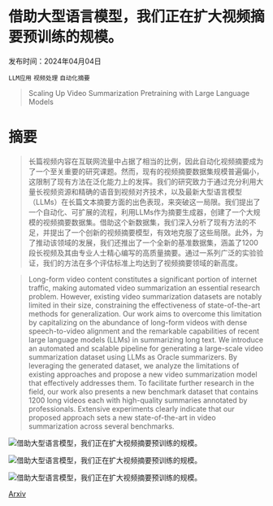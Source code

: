 # 借助大型语言模型，我们正在扩大视频摘要预训练的规模。

发布时间：2024年04月04日

`LLM应用` `视频处理` `自动化摘要`

> Scaling Up Video Summarization Pretraining with Large Language Models

# 摘要

> 长篇视频内容在互联网流量中占据了相当的比例，因此自动化视频摘要成为了一个至关重要的研究课题。然而，现有的视频摘要数据集规模普遍偏小，这限制了现有方法在泛化能力上的发挥。我们的研究致力于通过充分利用大量长视频资源和精确的语音到视频对齐技术，以及最新大型语言模型（LLMs）在长篇文本摘要方面的出色表现，来突破这一局限。我们提出了一个自动化、可扩展的流程，利用LLMs作为摘要生成器，创建了一个大规模的视频摘要数据集。借助这个新数据集，我们深入分析了现有方法的不足，并提出了一个创新的视频摘要模型，有效地克服了这些局限。此外，为了推动该领域的发展，我们还推出了一个全新的基准数据集，涵盖了1200段长视频及其由专业人士精心编写的高质量摘要。通过一系列广泛的实验验证，我们的方法在多个评估标准上均达到了视频摘要领域的新高度。

> Long-form video content constitutes a significant portion of internet traffic, making automated video summarization an essential research problem. However, existing video summarization datasets are notably limited in their size, constraining the effectiveness of state-of-the-art methods for generalization. Our work aims to overcome this limitation by capitalizing on the abundance of long-form videos with dense speech-to-video alignment and the remarkable capabilities of recent large language models (LLMs) in summarizing long text. We introduce an automated and scalable pipeline for generating a large-scale video summarization dataset using LLMs as Oracle summarizers. By leveraging the generated dataset, we analyze the limitations of existing approaches and propose a new video summarization model that effectively addresses them. To facilitate further research in the field, our work also presents a new benchmark dataset that contains 1200 long videos each with high-quality summaries annotated by professionals. Extensive experiments clearly indicate that our proposed approach sets a new state-of-the-art in video summarization across several benchmarks.

![借助大型语言模型，我们正在扩大视频摘要预训练的规模。](../../../paper_images/2404.03398/x1.png)

![借助大型语言模型，我们正在扩大视频摘要预训练的规模。](../../../paper_images/2404.03398/x2.png)

![借助大型语言模型，我们正在扩大视频摘要预训练的规模。](../../../paper_images/2404.03398/x3.png)

[Arxiv](https://arxiv.org/abs/2404.03398)